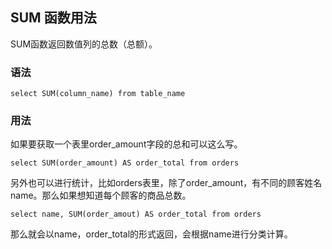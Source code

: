 ## SUM 函数用法
SUM函数返回数值列的总数（总额）。    
### 语法
```
select SUM(column_name) from table_name   
```   
### 用法
如果要获取一个表里order_amount字段的总和可以这么写。   
```
select SUM(order_amount) AS order_total from orders  
```  
另外也可以进行统计，比如orders表里，除了order_amount，有不同的顾客姓名name。那么如果想知道每个顾客的商品总数。   
```
select name, SUM(order_amout) AS order_total from orders  
```  
那么就会以name，order_total的形式返回，会根据name进行分类计算。   